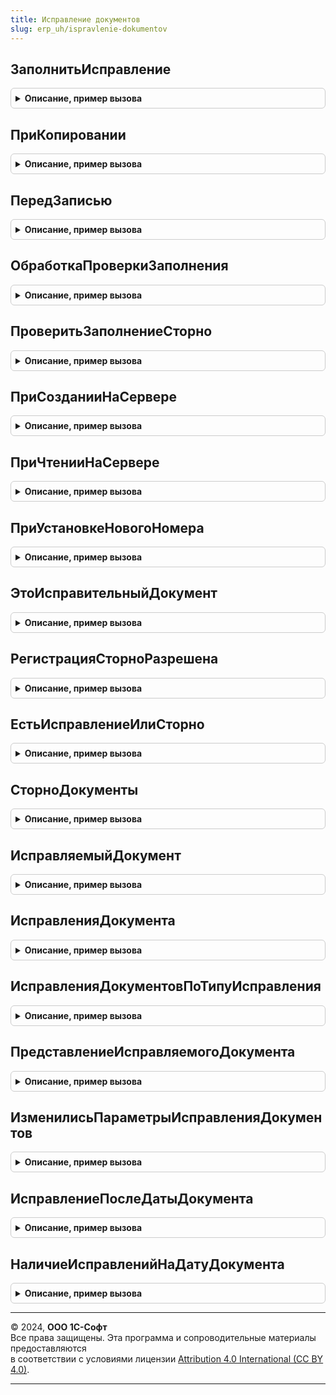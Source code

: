 ```yaml
---
title: Исправление документов
slug: erp_uh/ispravlenie-dokumentov
---
```



## ЗаполнитьИсправление
<details style="margin: 1em 0; padding: 0.5em; border: 1px solid #ccc; border-radius: 6px;">

<summary style="font-weight: bold; cursor: pointer;">Описание, пример вызова</summary>

```bsl

// Заполняет исправительный документ на основании исправляемого.
//
// Параметры:
// 	ДокументОбъект - ДокументОбъект, ДокументОбъект.ПеремещениеТоваров - Исправительный документ
// 	ИсправляемыйДокумент - ДокументСсылка, ДокументСсылка.ПеремещениеТоваров - Исправляемый документ
//
Процедура ЗаполнитьИсправление(ДокументОбъект, ИсправляемыйДокумент) Экспорт
```

Пример вызова
```bsl
ИсправлениеДокументов.ЗаполнитьИсправление(ДокументОбъект, ИсправляемыйДокумент) 
```
</details>

## ПриКопировании
<details style="margin: 1em 0; padding: 0.5em; border: 1px solid #ccc; border-radius: 6px;">

<summary style="font-weight: bold; cursor: pointer;">Описание, пример вызова</summary>

```bsl

// Очищает реквизиты исправления при копировании документа.
//
// Параметры:
// 	ДокументОбъект - ДокументОбъект, ДокументОбъект.ПеремещениеТоваров - Объект, который создан копированием
// 	ОбъектКопирования - ДокументОбъект, ДокументОбъект.ПеремещениеТоваров - Ссылка на документ, который копируется
//
Процедура ПриКопировании(ДокументОбъект, ОбъектКопирования) Экспорт
```

Пример вызова
```bsl
ИсправлениеДокументов.ПриКопировании(ДокументОбъект, ОбъектКопирования) 
```
</details>

## ПередЗаписью
<details style="margin: 1em 0; padding: 0.5em; border: 1px solid #ccc; border-radius: 6px;">

<summary style="font-weight: bold; cursor: pointer;">Описание, пример вызова</summary>

```bsl

// Проверяет возможность записи объекта.
//
// Параметры:
// 	ДокументОбъект - ДокументОбъект, ДокументОбъект.ПеремещениеТоваров - Объект, который записывается.
// 	Отказ - Булево - Флаг отказа записи.
// 	РежимЗаписи - РежимЗаписиДокумента - Режим записи документа.
// 	РежимПроведения - РежимПроведенияДокумента - Режим проведения документа.
//
Процедура ПередЗаписью(ДокументОбъект, Отказ, РежимЗаписи, РежимПроведения) Экспорт
```

Пример вызова
```bsl
ИсправлениеДокументов.ПередЗаписью(ДокументОбъект, Отказ, РежимЗаписи, РежимПроведения) 
```
</details>

## ОбработкаПроверкиЗаполнения
<details style="margin: 1em 0; padding: 0.5em; border: 1px solid #ccc; border-radius: 6px;">

<summary style="font-weight: bold; cursor: pointer;">Описание, пример вызова</summary>

```bsl

// Проверяет корректность заполнения исправительного/исправляемого документа.
//
// Параметры:
// 	ДокументОбъект -  ДокументОбъект, ДокументОбъект.ПеремещениеТоваров - Объект, заполнение которого требуется проверить.
// 	Отказ - Булево - Флаг отказа записи.
// 	ПроверяемыеРеквизиты - Массив из Строка - Массив проверяемых реквизитов.
//
Процедура ОбработкаПроверкиЗаполнения(ДокументОбъект, Отказ, ПроверяемыеРеквизиты) Экспорт
```

Пример вызова
```bsl
ИсправлениеДокументов.ОбработкаПроверкиЗаполнения(ДокументОбъект, Отказ, ПроверяемыеРеквизиты) 
```
</details>

## ПроверитьЗаполнениеСторно
<details style="margin: 1em 0; padding: 0.5em; border: 1px solid #ccc; border-radius: 6px;">

<summary style="font-weight: bold; cursor: pointer;">Описание, пример вызова</summary>

```bsl

// Проверяет корректность заполнения Сторно.
//
// Параметры:
// 	ДокументОбъект -  ДокументОбъект.Сторно - Объект, заполнение которого требуется проверить.
// 	Отказ - Булево - Флаг отказа записи.
// 	ПроверяемыеРеквизиты - Массив из Строка - Массив проверяемых реквизитов.
//
Процедура ПроверитьЗаполнениеСторно(ДокументОбъект, Отказ, ПроверяемыеРеквизиты) Экспорт
```

Пример вызова
```bsl
ИсправлениеДокументов.ПроверитьЗаполнениеСторно(ДокументОбъект, Отказ, ПроверяемыеРеквизиты) 
```
</details>

## ПриСозданииНаСервере
<details style="margin: 1em 0; padding: 0.5em; border: 1px solid #ccc; border-radius: 6px;">

<summary style="font-weight: bold; cursor: pointer;">Описание, пример вызова</summary>

```bsl

// Формирует строку с информации об исправлении.
//
// Параметры:
// 	Форма - ФормаКлиентскогоПриложения - Форма документа:
// 		* Объект - ДанныеФормыКоллекция - Документ объект:
// 			* Ссылка - ДокументСсылка -
// 	ЭлементИсправление - ПолеФормы - Поле с информацией об исправлении.
//
Процедура ПриСозданииНаСервере(Форма, ЭлементИсправление) Экспорт
```

Пример вызова
```bsl
ИсправлениеДокументов.ПриСозданииНаСервере(Форма, ЭлементИсправление) 
```
</details>

## ПриЧтенииНаСервере
<details style="margin: 1em 0; padding: 0.5em; border: 1px solid #ccc; border-radius: 6px;">

<summary style="font-weight: bold; cursor: pointer;">Описание, пример вызова</summary>

```bsl

// Формирует строку с информации об исправлении.
//
// Параметры:
// 	Форма - ФормаКлиентскогоПриложения - Форма документа.
// 	ЭлементИсправление - ПолеФормы - Поле с информацией об исправлении.
//
Процедура ПриЧтенииНаСервере(Форма, ЭлементИсправление) Экспорт
```

Пример вызова
```bsl
ИсправлениеДокументов.ПриЧтенииНаСервере(Форма, ЭлементИсправление) 
```
</details>

## ПриУстановкеНовогоНомера
<details style="margin: 1em 0; padding: 0.5em; border: 1px solid #ccc; border-radius: 6px;">

<summary style="font-weight: bold; cursor: pointer;">Описание, пример вызова</summary>

```bsl

// Устанавливает номер исправительного документа, для тех типов документа, для которых важно
// сохранить последовательную нумерацию исправляемых документов.
//
// Параметры:
// 	ДокументОбъект - ДокументОбъект - Исправительный документ
// 	СтандартнаяОбработка - Булево - признак выполнения стандартной (системной) обработки события.
// 	Префикс - Строка - Префикс, который будет использоваться для генерации номера.
Процедура ПриУстановкеНовогоНомера(ДокументОбъект, СтандартнаяОбработка, Префикс) Экспорт
```

Пример вызова
```bsl
ИсправлениеДокументов.ПриУстановкеНовогоНомера(ДокументОбъект, СтандартнаяОбработка, Префикс) 
```
</details>

## ЭтоИсправительныйДокумент
<details style="margin: 1em 0; padding: 0.5em; border: 1px solid #ccc; border-radius: 6px;">

<summary style="font-weight: bold; cursor: pointer;">Описание, пример вызова</summary>

```bsl

// Возвращает Истина, если документ является исправлением.
//
// Параметры:
// 	ДокументОбъект - ДокументОбъект - Документ, для которого необходимо выполнить проверку
//
// Возвращаемое значение:
//	Булево -
Функция ЭтоИсправительныйДокумент(ДокументОбъект) Экспорт
```

Пример вызова
```bsl
Результат = ИсправлениеДокументов.ЭтоИсправительныйДокумент(ДокументОбъект) 
```
</details>

## РегистрацияСторноРазрешена
<details style="margin: 1em 0; padding: 0.5em; border: 1px solid #ccc; border-radius: 6px;">

<summary style="font-weight: bold; cursor: pointer;">Описание, пример вызова</summary>

```bsl

// Возвращает признак возможности регистрации исправительного (сторнирующего) документа.
// Если исправление (сторнирование) не может быть выполнено, то выдается сообщение.
//
// Параметры:
// 	СторнируемыйДокумент - ДокументОбъект - Исправительный (сторнирующий) документ.
//
// Возвращаемое значение:
// 	Булево -
Функция РегистрацияСторноРазрешена(СторнируемыйДокумент) Экспорт
```

Пример вызова
```bsl
Результат = ИсправлениеДокументов.РегистрацияСторноРазрешена(СторнируемыйДокумент) 
```
</details>

## ЕстьИсправлениеИлиСторно
<details style="margin: 1em 0; padding: 0.5em; border: 1px solid #ccc; border-radius: 6px;">

<summary style="font-weight: bold; cursor: pointer;">Описание, пример вызова</summary>

```bsl

// Возвращает Истина, если выполнено исправление или сторно документа.
//
// Параметры:
//	Документ - ДокументСсылка - Документ, для которого необходимо выполнить проверку
//
// Возвращаемое значение:
// 	Булево - Результат проверки
Функция ЕстьИсправлениеИлиСторно(Документ) Экспорт
```

Пример вызова
```bsl
Результат = ИсправлениеДокументов.ЕстьИсправлениеИлиСторно(Документ) 
```
</details>

## СторноДокументы
<details style="margin: 1em 0; padding: 0.5em; border: 1px solid #ccc; border-radius: 6px;">

<summary style="font-weight: bold; cursor: pointer;">Описание, пример вызова</summary>

```bsl

// Возвращает сторнирующие документы
//
// Параметры:
//	СторнируемыеДокументы - Массив Из ДокументСсылка - Документы, для которых необходимо найти сторно
//
// Возвращаемое значение:
// 	ТаблицаЗначений - Сторнирующие документы:
// 		* Ссылка - ДокументСсылка -
// 		* СторнируемыйДокумент - ДокументСсылка -
Функция СторноДокументы(СторнируемыеДокументы) Экспорт
```

Пример вызова
```bsl
Результат = ИсправлениеДокументов.СторноДокументы(СторнируемыеДокументы) 
```
</details>

## ИсправляемыйДокумент
<details style="margin: 1em 0; padding: 0.5em; border: 1px solid #ccc; border-radius: 6px;">

<summary style="font-weight: bold; cursor: pointer;">Описание, пример вызова</summary>

```bsl

// Возвращает исправляемый документ (первый документ цепочки) по исправлению
//
//	Параметры:
//		Исправление - ДокументСсылка - Исправление
//
//	Возвращаемое значение:
//		ДокументСсылка -
//
Функция ИсправляемыйДокумент(Знач Исправление) Экспорт
```

Пример вызова
```bsl
Результат = ИсправлениеДокументов.ИсправляемыйДокумент(Исправление) 
```
</details>

## ИсправленияДокумента
<details style="margin: 1em 0; padding: 0.5em; border: 1px solid #ccc; border-radius: 6px;">

<summary style="font-weight: bold; cursor: pointer;">Описание, пример вызова</summary>

```bsl

// Возвращает исправления документа
//
// Параметры:
//	ИсправляемыйДокумент - ДокументСсылка - Документ, для которого необходимо исправления
//
// Возвращаемое значение:
// 	Массив из ДокументСсылка - Массив исправлений документа.
//
Функция ИсправленияДокумента(Знач ИсправляемыйДокумент) Экспорт
```

Пример вызова
```bsl
Результат = ИсправлениеДокументов.ИсправленияДокумента(ИсправляемыйДокумент) 
```
</details>

## ИсправленияДокументовПоТипуИсправления
<details style="margin: 1em 0; padding: 0.5em; border: 1px solid #ccc; border-radius: 6px;">

<summary style="font-weight: bold; cursor: pointer;">Описание, пример вызова</summary>

```bsl

// Возвращает исправления документов по типу документа исправления
//
// Параметры:
//	ИсправляемыеДокументы - Массив из ДокументСсылка - документы, для которых необходимы исправления
//	ТипИсправления - Строка - тип документа исправления
//
// Возвращаемое значение:
// 	Массив из ДокументСсылка - Массив исправлений документов.
//
Функция ИсправленияДокументовПоТипуИсправления(Знач ИсправляемыеДокументы, Знач ТипИсправления) Экспорт
```

Пример вызова
```bsl
Результат = ИсправлениеДокументов.ИсправленияДокументовПоТипуИсправления(ИсправляемыеДокументы, ТипИсправления) 
```
</details>

## ПредставлениеИсправляемогоДокумента
<details style="margin: 1em 0; padding: 0.5em; border: 1px solid #ccc; border-radius: 6px;">

<summary style="font-weight: bold; cursor: pointer;">Описание, пример вызова</summary>

```bsl

// Возвращает представление документа
//
// Параметры:
//	ИсправляемыйДокумент - ДокументСсылка - Документ, для которого необходимо представление
//
// Возвращаемое значение:
// 	Строка - Представление исправляемого документа
//
Функция ПредставлениеИсправляемогоДокумента(Знач ИсправляемыйДокумент) Экспорт
```

Пример вызова
```bsl
Результат = ИсправлениеДокументов.ПредставлениеИсправляемогоДокумента(ИсправляемыйДокумент) 
```
</details>

## ИзменилисьПараметрыИсправленияДокументов
<details style="margin: 1em 0; padding: 0.5em; border: 1px solid #ccc; border-radius: 6px;">

<summary style="font-weight: bold; cursor: pointer;">Описание, пример вызова</summary>

```bsl

// Проверяет изменились ли параметры регистратора относительно хранимых записей в регистре Исправление документов.
//
// Параметры:
//  ПараметрыПроверки - См. РегистрыСведений.ИсправленияДокументов.ПараметрыПроверкиИсправленияДокументов
//
// Возвращаемое значение:
//  Булево - Истина - параметры изменились, Ложь - нет.
//
Функция ИзменилисьПараметрыИсправленияДокументов(ПараметрыПроверки) Экспорт
```

Пример вызова
```bsl
Результат = ИсправлениеДокументов.ИзменилисьПараметрыИсправленияДокументов(ПараметрыПроверки) 
```
</details>

## ИсправлениеПослеДатыДокумента
<details style="margin: 1em 0; padding: 0.5em; border: 1px solid #ccc; border-radius: 6px;">

<summary style="font-weight: bold; cursor: pointer;">Описание, пример вызова</summary>

```bsl

// Возвращает документ-исправление после даты проверяемого документа.
//
// Параметры:
//  ПараметрыПроверки - См. РегистрыСведений.ИсправленияДокументов.ПараметрыПроверкиИсправленияДокументов
//
// Возвращаемое значение:
//  ДокументСсылка, Неопределено - Регистраторы регистра РегистрСведений.ИсправляемыеДокументы
//
Функция ИсправлениеПослеДатыДокумента(ПараметрыПроверки) Экспорт
```

Пример вызова
```bsl
Результат = ИсправлениеДокументов.ИсправлениеПослеДатыДокумента(ПараметрыПроверки) 
```
</details>

## НаличиеИсправленийНаДатуДокумента
<details style="margin: 1em 0; padding: 0.5em; border: 1px solid #ccc; border-radius: 6px;">

<summary style="font-weight: bold; cursor: pointer;">Описание, пример вызова</summary>

```bsl

// Возвращает признак наличия актуальных исправлений документа на дату
//
// Параметры:
//	ИсправляемыйДокумент - ДокументСсылка - исправляемый документ
//	СторнируемыйДокумент - ДокументСсылка - сторнируемый документ
//	Дата - Дата - Дата проверки
//
// Возвращаемое значение:
// 	Булево - Если Истина - Есть актуальные исправления по сторнируемому документу
//
Функция НаличиеИсправленийНаДатуДокумента(ИсправляемыйДокумент, СторнируемыйДокумент, Дата) Экспорт
```

Пример вызова
```bsl
Результат = ИсправлениеДокументов.НаличиеИсправленийНаДатуДокумента(ИсправляемыйДокумент, СторнируемыйДокумент, Дата) 
```
</details>

---

© 2024, **ООО 1С-Софт**  
Все права защищены. Эта программа и сопроводительные материалы предоставляются  
в соответствии с условиями лицензии [Attribution 4.0 International (CC BY 4.0)](https://creativecommons.org/licenses/by/4.0/legalcode).

---
